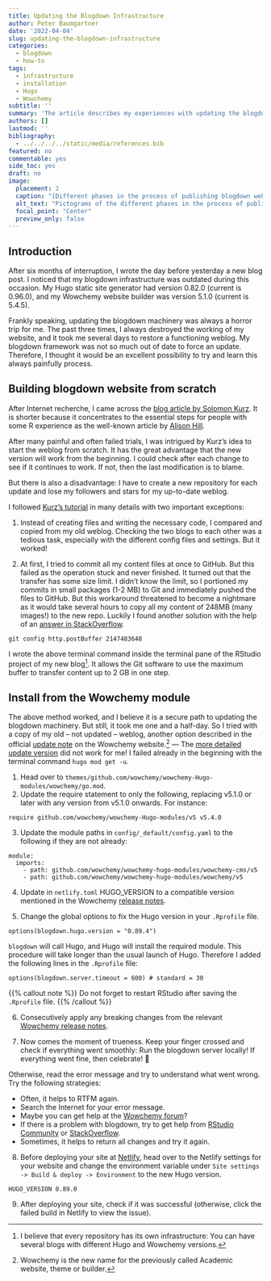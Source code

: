 ```yaml
---
title: Updating the Blogdown Infrastructure
author: Peter Baumgartner
date: '2022-04-04'
slug: updating-the-blogdown-infrastructure
categories:
  - blogdown
  - how-to
tags:
  - infrastructure
  - installation
  - Hugo
  - Wowchemy
subtitle: ''
summary: 'The article describes my experiences with updating the blogdown infrastructure (Hugo and Wowchemy website builder, previously called Academic). I outline two different methods: Building a new blogdown website from scratch and using the Wowchemy update recommendation. The second procedure is much easier but only works starting from Wowchemy version 5.1.0. onwards.'
authors: []
lastmod: ''
bibliography:
  - ../../../../static/media/references.bib
featured: no
commentable: yes
side_toc: yes
draft: no
image:
  placement: 2    
  caption: "[Different phases in the process of publishing blogdown websites. Image by ALison Hill: Up & running with blogdown in 2021](https://www.apreshill.com/blog/2020-12-new-year-new-blogdown/)"
  alt_text: "Pictograms of the different phases in the process of publishing blogdown websites."
  focal_point: "Center"
  preview_only: false
---
```


## Introduction

After six months of interruption, I wrote the day before yesterday a new blog post. I noticed that my blogdown infrastructure was outdated during this occasion. My Hugo static site generator had version 0.82.0 (current is 0.96.0), and my Wowchemy website builder was version 5.1.0 (current is 5.4.5).

Frankly speaking, updating the blogdown machinery was always a horror trip for me. The past three times, I always destroyed the working of my website, and it took me several days to restore a functioning weblog. My blogdown framework was not so much out of date to force an update. Therefore, I thought it would be an excellent possibility to try and learn this always painfully process.

## Building blogdown website from scratch

After Internet recherche, I came across the [blog article by Solomon Kurz](https://solomonkurz.netlify.app/post/2021-05-03-blogdown-updates-prompted-a-website-overhaul-these-are-my-notes/). It is shorter because it concentrates to the essential steps for people with some R experience as the well-known article by [Alison Hill](https://www.apreshill.com/blog/2020-12-new-year-new-blogdown/).

After many painful and often failed trials, I was intrigued by Kurz’s idea to start the weblog from scratch. It has the great advantage that the new version will work from the beginning. I could check after each change to see if it continues to work. If not, then the last modification is to blame.

But there is also a disadvantage: I have to create a new repository for each update and lose my followers and stars for my up-to-date weblog.

I followed [Kurz’s tutorial](https://solomonkurz.netlify.app/post/2021-05-03-blogdown-updates-prompted-a-website-overhaul-these-are-my-notes/) in many details with two important exceptions:

1.  Instead of creating files and writing the necessary code, I compared and copied from my old weblog. Checking the two blogs to each other was a tedious task, especially with the different config files and settings. But it worked!

2.  At first, I tried to commit all my content files at once to GitHub. But this failed as the operation stuck and never finished. It turned out that the transfer has some size limit. I didn’t know the limit, so I portioned my commits in small packages (1-2 MB) to Git and immediately pushed the files to GitHub. But this workaround threatened to become a nightmare as it would take several hours to copy all my content of 248MB (many images!) to the new repo. Luckily I found another solution with the help of an [answer in StackOverflow](https://stackoverflow.com/a/64565533/7322615).

`git config http.postBuffer 2147483648`

I wrote the above terminal command inside the terminal pane of the RStudio project of my new blog[^1]. It allows the Git software to use the maximum buffer to transfer content up to 2 GB in one step.

## Install from the Wowchemy module

The above method worked, and I believe it is a secure path to updating the blogdown machinery. But still, it took me one and a half-day. So I tried with a copy of my old – not updated – weblog, another option described in the official [update note](https://wowchemy.com/docs/hugo-tutorials/update/#tldr) on the Wowchemy website.[^2] — The [more detailed update version](https://wowchemy.com/docs/hugo-tutorials/update/#update-wowchemy) did not work for me! I failed already in the beginning with the terminal command `hugo mod get -u`.

1.  Head over to `themes/github.com/wowchemy/wowchemy-Hugo-modules/wowchemy/go.mod`.
2.  Update the require statement to only the following, replacing v5.1.0 or later with any version from v5.1.0 onwards. For instance:

<!-- -->

    require github.com/wowchemy/wowchemy-Hugo-modules/v5 v5.4.0

3.  Update the module paths in `config/_default/config.yaml` to the following if they are not already:

<!-- -->

    module:
      imports:
        - path: github.com/wowchemy/wowchemy-hugo-modules/wowchemy-cms/v5
        - path: github.com/wowchemy/wowchemy-hugo-modules/wowchemy/v5

4.  Update in `netlify.toml` HUGO_VERSION to a compatible version mentioned in the Wowchemy [release notes](https://www.opensourceagenda.com/projects/wowchemy-hugo-modules/versions).

5.  Change the global options to fix the Hugo version in your `.Rprofile` file.

<!-- -->

    options(blogdown.hugo.version = "0.89.4")

`blogdown` will call Hugo, and Hugo will install the required module. This procedure will take longer than the usual launch of Hugo. Therefore I added the following lines in the `.Rprofile` file:

    options(blogdown.server.timeout = 600) # standard = 30

{{% callout note %}}
Do not forget to restart RStudio after saving the `.Rprofile` file.
{{% /callout %}}

6.  Consecutively apply any breaking changes from the relevant [Wowchemy release notes](https://www.opensourceagenda.com/projects/wowchemy-hugo-modules/versions).

7.  Now comes the moment of trueness. Keep your finger crossed and check if everything went smoothly: Run the blogdown server locally! If everything went fine, then celebrate! :clinking_glasses:

Otherwise, read the error message and try to understand what went wrong. Try the following strategies:

-   Often, it helps to RTFM again.
-   Search the Internet for your error message.
-   Maybe you can get help at the [Wowchemy forum](https://discord.gg/z8wNYzb)?
-   If there is a problem with blogdown, try to get help from [RStudio Community](https://community.rstudio.com/) or [StackOverflow](https://stackoverflow.com/).
-   Sometimes, it helps to return all changes and try it again.

8.  Before deploying your site at [Netlify](https://www.netlify.com/), head over to the Netlify settings for your website and change the environment variable under `Site settings -> Build & deploy -> Environment` to the new Hugo version.

<!-- -->

    HUGO_VERSION 0.89.0

9.  After deploying your site, check if it was successful (otherwise, click the failed build in Netlify to view the issue).

[^1]: I believe that every repository has its own infrastructure: You can have several blogs with different Hugo and Wowchemy versions.

[^2]: Wowchemy is the new name for the previously called Academic website, theme or builder.

